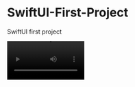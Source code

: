 # SwiftUI-First-Project
SwiftUI first project


<video src='https://github.com/berupu/SwiftUI-First-Project/blob/main/Swiftui%20part%201.mp4' width=180/>

